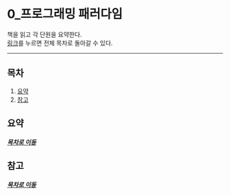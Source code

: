 0_프로그래밍 패러다임
=====
책을 읽고 각 단원을 요약한다.  
[링크](README.md)를 누르면 전체 목차로 돌아갈 수 있다.
- - -
## 목차
1. [요약](#요약)
2. [참고](#참고)

## 요약

##### [목차로 이동](#목차)

## 참고

##### [목차로 이동](#목차)
